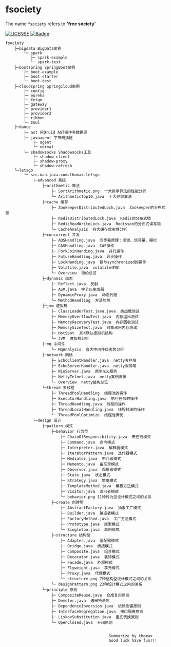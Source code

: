 fsociety
=======
The name `fsociety` refers to **'free society'**

[![LICENSE](https://img.shields.io/badge/license-Anti%20996-blue.svg)](https://github.com/996icu/996.ICU/blob/master/LICENSE)
[![Badge](https://img.shields.io/badge/link-996.icu-red.svg)](https://996.icu/#/zh_CN)

    fsociety
        ├─bigdata BigData案例
            └─ spark
               ├─ spark-example
               └─ spark-test
        ├─bootspring SpringBoot案例
            ├─ boot-example
            ├─ boot-starter
            └─ boot-test
        ├─cloudspring SpringCloud案例
            ├─ config
            ├─ eureka
            ├─ feign
            ├─ gateway
            ├─ provider1
            ├─ provider2
            ├─ ribbon
            └─ zuul
        ├─dance
            ├─ ast 用Druid AST操作多数据源
            ├─ javaagent 字节码插桩
                ├─ agent
                └─ normal
            └─ shadowsocks Shadowsocks工具
                ├─ shadow-client
                ├─ shadow-proxy
                └─ shadow-refresh
        └─letsgo
            └─ src.man.java.com.thomax.letsgo
                ├─advanced 高级
                    ├─arithmetic 算法
                        ├─ SortArithmetic.png  十大排序算法的性能分析
                        └─ ArithmeticTop10.java  十大经典算法
                    ├─cache 缓存
                        ├─ ZookeeperDistributedLock.java  Zookeeper的分布式锁
                        ├─ RedisDistributedLock.java  Redis的分布式锁
                        ├─ RedisReadWriteLock.java  Redisson的分布式读写锁
                        └─ CacheAnalysis  各大缓存优劣性分析
                    ├─concurrent 并发
                        ├─ AQSHandling.java  同步器原理：闭锁、信号量、栅栏
                        ├─ CASHandling.java  CAS操作
                        ├─ ForkJoinHanding.java  并行操作
                        ├─ FutureHandling.java  异步操作
                        ├─ LockHanding.java  锁与synchronized的操作
                        ├─ Volatile.java  volatile详解
                        └─ Overview  锁的总览
                    ├─dynamic 动态
                        ├─ Reflect.java  反射
                        ├─ ASM.java  字节码生成器
                        ├─ DynamicProxy.java  动态代理
                        └─ MethodHandling  方法句柄
                    ├─jvm 虚拟机
                        ├─ ClassLoaderTest.java.java  类加载测试
                        ├─ MemoryOverflowTest.java  内存溢出测试
                        ├─ MemoryRecoveryTest.java  内存回收测试
                        ├─ MemorySizeTest.java  对象占用内存测试
                        ├─ HotSpot  JDK默认虚拟机结构
                        └─ JVM  虚拟机分析
                    ├─mq 中间件
                        └─ MqAnalysis  各大中间件优劣势分析
                    ├─network 网络
                        ├─ EchoClientHandler.java  netty客户端
                        ├─ EchoServerHandler.java  netty服务端
                        ├─ NioServer.java  原生nio服务
                        ├─ NettyTelnet.java  netty案例演示
                        └─ Overview  netty结构总览
                    └─thread 多线程
                        ├─ ThreadPoolHandling  线程池的操作
                        ├─ ExecutorHandling.java  执行任务的操作
                        ├─ ThreadHandling.java  线程的操作
                        ├─ ThreadLocalHandling.java  线程封闭的操作
                        └─ ThreadPoolOptimize  线程池调优
                └─design 设计
                    ├─pattern 模式
                        ├─behavior 行为型
                            ├─ ChainOfResponsibility.java  责任链模式
                            ├─ Command.java  命令模式
                            ├─ Interpreter.java  解释器模式
                            ├─ IteratorPattern.java  迭代器模式
                            ├─ Mediator.java  中介者模式
                            ├─ Memento.java  备忘录模式
                            ├─ Observer.java  观察者模式
                            ├─ State.java  状态模式
                            ├─ Strategy.java  策略模式
                            ├─ TemplateMethod.java  模板方法模式
                            ├─ Visitor.java  访问者模式
                            └─ behavior.png 11种行为型设计模式之间的关系
                        ├─create 创建型
                            ├─ AbstractFactory.java  抽象工厂模式
                            ├─ Builder.java  建造者模式
                            ├─ FactoryMethod.java  工厂方法模式
                            ├─ Prototype.java  原型模式
                            └─ Singleton.java  单例模式
                        ├─structure 结构型
                            ├─ Adapter.java  适配器模式
                            ├─ Bridge.java  桥接模式
                            ├─ Composite.java  组合模式
                            ├─ Decorator.java  装饰模式
                            ├─ Facade.java  外观模式
                            ├─ Flyweight.java  享元模式
                            ├─ Proxy.java  代理模式
                            └─ structure.png 7种结构型设计模式之间的关系
                        └─ designPattern.png 23种设计模式之间的关系
                    └─principle 原则
                        ├─ CompositeReuse.java  合成复用原则
                        ├─ Demeter.java  迪米特法则
                        ├─ DependenceInversion.java  依赖倒置原则
                        ├─ InterfaceSegregation.java  接口隔离原则
                        ├─ LiskovSubstitution.java  里氏代换原则
                        └─ OpenClosed.java  开闭原则


                                                 Summarize by thomax
                                                 Good luck have fun!!!